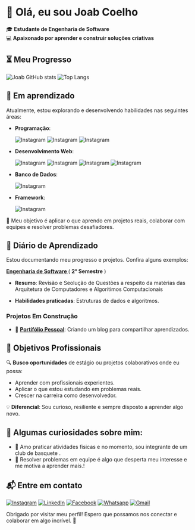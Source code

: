 # 👋 Olá, eu sou Joab Coelho 

🎓 **Estudante de Engenharia de Software**  
💻 **Apaixonado por aprender e construir soluções criativas**  

## ⏳  Meu Progresso

![Joab GitHub stats](https://github-readme-stats.vercel.app/api?username=JoabCoelh0&show_icons=true&theme=dracula)
![Top Langs](https://github-readme-stats.vercel.app/api/top-langs/?username=JoabCoelh0&layout=compact&theme=dracula)

## 🌱 Em aprendizado  
Atualmente, estou explorando e desenvolvendo habilidades nas seguintes áreas:  
- **Programação**: 

    ![Instagram](https://img.shields.io/badge/JavaScript-F7DF1E?style=for-the-badge&logo=javascript&logoColor=black)
    ![Instagram](    https://img.shields.io/badge/Python-3776AB?style=for-the-badge&logo=python&logoColor=white)
    ![Instagram](        https://img.shields.io/badge/Java-ED8B00?style=for-the-badge&logo=openjdk&logoColor=white)

- **Desenvolvimento Web**: 

    ![Instagram](https://img.shields.io/badge/React-20232A?style=for-the-badge&logo=react&logoColor=61DAFB)
    ![Instagram](https://img.shields.io/badge/Node.js-43853D?style=for-the-badge&logo=node.js&logoColor=white)
    ![Instagram](https://img.shields.io/badge/HTML5-E34F26?style=for-the-badge&logo=html5&logoColor=white)
    ![Instagram](https://img.shields.io/badge/CSS3-1572B6?style=for-the-badge&logo=css3&logoColor=white)

- **Banco de Dados**:  

    ![Instagram](https://img.shields.io/badge/MySQL-00000F?style=for-the-badge&logo=mysql&logoColor=white)
- **Framework**: 

    ![Instagram](https://img.shields.io/badge/Bootstrap-563D7C?style=for-the-badge&logo=bootstrap&logoColor=white)



🚀 Meu objetivo é aplicar o que aprendo em projetos reais, colaborar com equipes e resolver problemas desafiadores.



## 📘 Diário de Aprendizado  
Estou documentando meu progresso e projetos. Confira alguns exemplos:  
 
  **[Engenharia de Software ](link)**( **2° Semestre** )  

   - **Resumo**: Revisão e Seolução de Questões a respeito da matérias das Arquitetura de Computadores e Algoritimos Computacionais

   - **Habilidades praticadas**: Estruturas de dados e algoritmos.  

### Projetos Em Construção  
- 🔧 **[Portifólio Pessoal](link)**: Criando um blog para compartilhar aprendizados.  
  



## 🎯 Objetivos Profissionais  
🔍 **Busco oportunidades** de estágio ou projetos colaborativos onde eu possa:  
- Aprender com profissionais experientes.  
- Aplicar o que estou estudando em problemas reais.  
- Crescer na carreira como desenvolvedor.  

💡 **Diferencial**: Sou curioso, resiliente e sempre disposto a aprender algo novo.



## 🌟 Algumas curiosidades sobre mim:  
- 🏀 Amo praticar atividades fisicas e no momento, sou integrante de um club de basquete .  
- 🧩 Resolver problemas em equipe é algo que desperta meu interesse e me motiva a aprender mais.!  



## 📬 Entre em contato  
[![Instagram](https://img.shields.io/badge/Instagram-E4405F?style=for-the-badge&logo=instagram&logoColor=white)](https://www.instagram.com/joabs_coelho/)
[![LinkedIn](https://img.shields.io/badge/LinkedIn-0077B5?style=for-the-badge&logo=linkedin&logoColor=white)]()
[![Facebook](    https://img.shields.io/badge/Facebook-1877F2?style=for-the-badge&logo=facebook&logoColor=white)]()
[![Whatsapp](https://img.shields.io/badge/connect-%2300843e.svg?style=for-the-badge&logo=symfony&logoColor=white)]()
[![Gmail](https://img.shields.io/badge/Gmail-D14836?style=for-the-badge&logo=gmail&logoColor=white)]()



Obrigado por visitar meu perfil! Espero que possamos nos conectar e colaborar em algo incrível. 🚀
